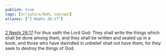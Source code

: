 ```yaml
---
publish: true
tags: [Scripture/BoM, noGraph]
aliases: ["2 Nephi 26:17"]
---
```

[2 Nephi 26:17](https://churchofjesuschrist.org/study/scriptures/bofm/2-ne/26?lang=eng&id=p17#p17) For thus saith the Lord God: They shall write the things which shall be done among them, and they shall be written and sealed up in a book, and those who have dwindled in unbelief shall not have them, for they seek to destroy the things of God.
